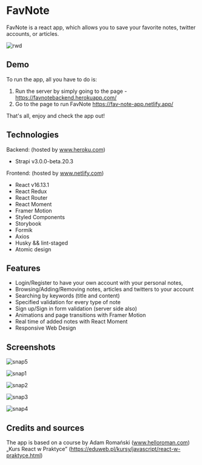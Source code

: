 # FavNote

FavNote is a react app, which allows you to save your favorite notes, twitter accounts, or articles.

![rwd](https://user-images.githubusercontent.com/55945204/84949474-9adaf500-b0ed-11ea-892c-b28e4c834761.png)

## Demo

To run the app, all you have to do is:

1. Run the server by simply going to the page - https://favnotebackend.herokuapp.com/
2. Go to the page to run FavNote https://fav-note-app.netlify.app/

That's all, enjoy and check the app out!

## Technologies

Backend: (hosted by www.heroku.com)
* Strapi v3.0.0-beta.20.3

Frontend: (hosted by www.netlify.com)
* React v16.13.1
* React Redux
* React Router
* React Moment
* Framer Motion
* Styled Components
* Storybook
* Formik
* Axios
* Husky && lint-staged
* Atomic design

## Features

* Login/Register to have your own account with your personal notes,
* Browsing/Adding/Removing notes, articles and twitters to your account
* Searching by keywords (title and content)
* Specified validation for every type of note
* Sign up/Sign in form validation (server side also)
* Animations and page transitions with Framer Motion
* Real time of added notes with React Moment
* Responsive Web Design

## Screenshots

![snap5](https://user-images.githubusercontent.com/55945204/84949697-eb525280-b0ed-11ea-8eab-51da631c43de.png)

![snap1](https://user-images.githubusercontent.com/55945204/84949527-acbc9800-b0ed-11ea-971d-9dcab2801289.png)

![snap2](https://user-images.githubusercontent.com/55945204/84949575-c1992b80-b0ed-11ea-855c-b020368015a4.png)

![snap3](https://user-images.githubusercontent.com/55945204/84949605-cc53c080-b0ed-11ea-926c-7340fad09d99.png)

![snap4](https://user-images.githubusercontent.com/55945204/84949667-decdfa00-b0ed-11ea-8f66-dfe7f1f2ac53.png)

## Credits and sources

The app is based on a course by Adam Romański (www.helloroman.com) „Kurs React w Praktyce” (https://eduweb.pl/kursy/javascript/react-w-praktyce.html)
